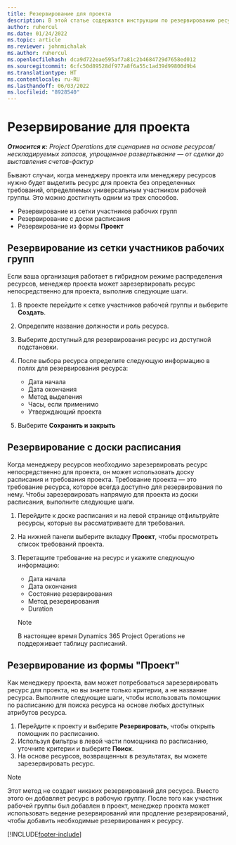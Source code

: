 ```yaml
---
title: Резервирование для проекта
description: В этой статье содержатся инструкции по резервированию ресурса для проекта.
author: ruhercul
ms.date: 01/24/2022
ms.topic: article
ms.reviewer: johnmichalak
ms.author: ruhercul
ms.openlocfilehash: dca9d722eae595af7a81c2b4684729d7658ed012
ms.sourcegitcommit: 6cfc50d89528df977a8f6a55c1ad39d99800d9b4
ms.translationtype: HT
ms.contentlocale: ru-RU
ms.lasthandoff: 06/03/2022
ms.locfileid: "8928540"
---
```

# <a name="book-to-a-project"></a>Резервирование для проекта

_**Относится к:** Project Operations для сценариев на основе ресурсов/нескладируемых запасов, упрощенное развертывание — от сделки до выставления счетов-фактур_

Бывают случаи, когда менеджеру проекта или менеджеру ресурсов нужно будет выделить ресурс для проекта без определенных требований, определяемых универсальным участником рабочей группы. Это можно достигнуть одним из трех способов.

- Резервирование из сетки участников рабочих групп
- Резервирование с доски расписания
- Резервирование из формы **Проект**

## <a name="book-from-the-team-member-grid"></a>Резервирование из сетки участников рабочих групп

Если ваша организация работает в гибридном режиме распределения ресурсов, менеджер проекта может зарезервировать ресурс непосредственно для проекта, выполнив следующие шаги.

1. В проекте перейдите к сетке участников рабочей группы и выберите **Создать**.
2. Определите название должности и роль ресурса.
3. Выберите доступный для резервирования ресурс из доступной подстановки.
4. После выбора ресурса определите следующую информацию в полях для резервирования ресурса:

    - Дата начала
    - Дата окончания
    - Метод выделения
    - Часы, если применимо
    - Утверждающий проекта

6. Выберите **Сохранить и закрыть**

## <a name="book-from-the-schedule-board"></a>Резервирование с доски расписания

Когда менеджеру ресурсов необходимо зарезервировать ресурс непосредственно для проекта, он может использовать доску расписания и требования проекта. Требование проекта — это требование ресурса, которое всегда доступно для резервирования по нему. Чтобы зарезервировать напрямую для проекта из доски расписания, выполните следующие шаги.

1. Перейдите к доске расписания и на левой странице отфильтруйте ресурсы, которые вы рассматриваете для требования.
2. На нижней панели выберите вкладку **Проект**, чтобы просмотреть список требований проекта.
3. Перетащите требование на ресурс и укажите следующую информацию:

    - Дата начала
    - Дата окончания
    - Состояние резервирования
    - Метод резервирования
    - Duration
   
   > [!NOTE]
   > В настоящее время Dynamics 365 Project Operations не поддерживает таблицу расписаний.   

## <a name="book-from-the-project-form"></a>Резервирование из формы "Проект"

Как менеджеру проекта, вам может потребоваться зарезервировать ресурс для проекта, но вы знаете только критерии, а не название ресурса. Выполните следующие шаги, чтобы использовать помощник по расписанию для поиска ресурса на основе любых доступных атрибутов ресурса. 

1. Перейдите к проекту и выберите **Резервировать**, чтобы открыть помощник по расписанию.
2. Используя фильтры в левой части помощника по расписанию, уточните критерии и выберите **Поиск**.
3. На основе ресурсов, возвращенных в результатах, вы можете зарезервировать ресурс.

> [!NOTE]
> Этот метод не создает никаких резервирований для ресурса. Вместо этого он добавляет ресурс в рабочую группу. После того как участник рабочей группы был добавлен в проект, менеджер проекта может использовать ведение резервирований или продление резервирований, чтобы добавить необходимые резервирования к ресурсу.


[!INCLUDE[footer-include](../includes/footer-banner.md)]
